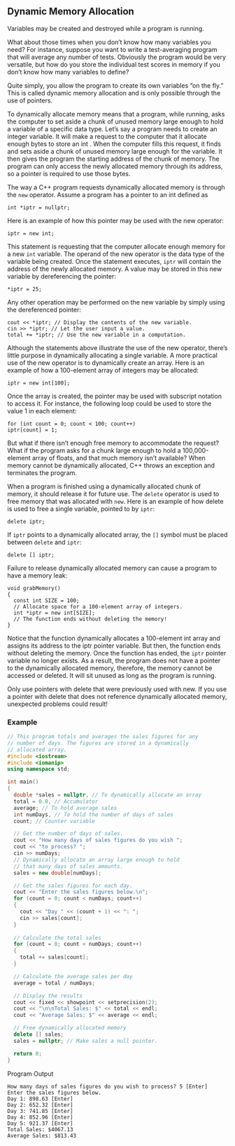 ## Dynamic Memory Allocation
Variables may be created and destroyed while a program is running.

What about those times when you don’t know how many variables you need? For
instance, suppose you want to write a test-averaging program that will average any number
of tests. Obviously the program would be very versatile, but how do you store the individual
test scores in memory if you don’t know how many variables to define?

Quite simply,
you allow the program to create its own variables “on the fly.” This is called dynamic
memory allocation and is only possible through the use of pointers.

To dynamically allocate memory means that a program, while running, asks the computer
to set aside a chunk of unused memory large enough to hold a variable of a specific data
type. Let’s say a program needs to create an integer variable. It will make a request to the
computer that it allocate enough bytes to store an int . When the computer fills this request,
it finds and sets aside a chunk of unused memory large enough for the variable. It then gives
the program the starting address of the chunk of memory. The program can only access the
newly allocated memory through its address, so a pointer is required to use those bytes.

The way a C++ program requests dynamically allocated memory is through the `new` operator.
Assume a program has a pointer to an int defined as
```
int *iptr = nullptr;
```
Here is an example of how this pointer may be used with the new operator:
```
iptr = new int;
```
This statement is requesting that the computer allocate enough memory for a new `int` variable.
The operand of the new operator is the data type of the variable being created. Once
the statement executes, `iptr` will contain the address of the newly allocated memory.
A value may be stored in this new variable by dereferencing the pointer:
```
*iptr = 25;
```
Any other operation may be performed on the new variable by simply using the dereferenced
pointer:
```
cout << *iptr; // Display the contents of the new variable.
cin >> *iptr; // Let the user input a value.
total += *iptr; // Use the new variable in a computation.
```
Although the statements above illustrate the use of the new operator, there’s little purpose
in dynamically allocating a single variable. A more practical use of the new operator is to
dynamically create an array. Here is an example of how a 100-element array of integers
may be allocated:
```
iptr = new int[100];
```
Once the array is created, the pointer may be used with subscript notation to access it. For
instance, the following loop could be used to store the value 1 in each element:
```
for (int count = 0; count < 100; count++)
iptr[count] = 1;
```
But what if there isn’t enough free memory to accommodate the request? What if the
program asks for a chunk large enough to hold a 100,000-element array of floats,
and that much memory isn’t available? When memory cannot be dynamically allocated,
C++ throws an exception and terminates the program.

When a program is finished using a dynamically allocated chunk of memory, it should
release it for future use. The `delete` operator is used to free memory that was allocated
with `new`. Here is an example of how delete is used to free a single variable, pointed to
by `iptr`:
```
delete iptr;
```
If `iptr` points to a dynamically allocated array, the `[]` symbol must be placed between
`delete` and `iptr`:
```
delete [] iptr;
```
Failure to release dynamically allocated memory can cause a program to have a memory
leak:
```
void grabMemory()
{
  const int SIZE = 100;
  // Allocate space for a 100-element array of integers.
  int *iptr = new int[SIZE];
  // The function ends without deleting the memory!
}
```
Notice that the function dynamically allocates a 100-element int array and assigns its
address to the iptr pointer variable. But then, the function ends without deleting the memory.
Once the function has ended, the `iptr` pointer variable no longer exists. As a result,
the program does not have a pointer to the dynamically allocated memory, therefore, the
memory cannot be accessed or deleted. It will sit unused as long as the program is running.

Only use pointers with delete that were previously used with new. If
you use a pointer with delete that does not reference dynamically allocated memory,
unexpected problems could result!

### Example
```c++
// This program totals and averages the sales figures for any
// number of days. The figures are stored in a dynamically
// allocated array.
#include <iostream>
#include <iomanip>
using namespace std;

int main()
{
  double *sales = nullptr, // To dynamically allocate an array
  total = 0.0, // Accumulator
  average; // To hold average sales
  int numDays, // To hold the number of days of sales
  count; // Counter variable

  // Get the number of days of sales.
  cout << "How many days of sales figures do you wish ";
  cout << "to process? ";
  cin >> numDays;
  // Dynamically allocate an array large enough to hold
  // that many days of sales amounts.
  sales = new double[numDays];

  // Get the sales figures for each day.
  cout << "Enter the sales figures below.\n";
  for (count = 0; count < numDays; count++)
  {
    cout << "Day " << (count + 1) << ": ";
    cin >> sales[count];
  }
  
  // Calculate the total sales
  for (count = 0; count < numDays; count++)
  {
    total += sales[count];
  }

  // Calculate the average sales per day
  average = total / numDays;

  // Display the results
  cout << fixed << showpoint << setprecision(2);
  cout << "\n\nTotal Sales: $" << total << endl;
  cout << "Average Sales: $" << average << endl;

  // Free dynamically allocated memory
  delete [] sales;
  sales = nullptr; // Make sales a null pointer.

  return 0;
}
```
Program Output
```
How many days of sales figures do you wish to process? 5 [Enter]
Enter the sales figures below.
Day 1: 898.63 [Enter]
Day 2: 652.32 [Enter]
Day 3: 741.85 [Enter]
Day 4: 852.96 [Enter]
Day 5: 921.37 [Enter]
Total Sales: $4067.13
Average Sales: $813.43
```
